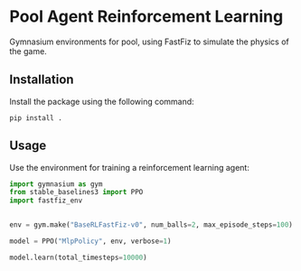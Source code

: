 # Pool Agent Reinforcement Learning

Gymnasium environments for pool, using FastFiz to simulate the physics of the game.

## Installation

Install the package using the following command:

```
pip install .
```

## Usage

Use the environment for training a reinforcement learning agent:

```python
import gymnasium as gym
from stable_baselines3 import PPO
import fastfiz_env


env = gym.make("BaseRLFastFiz-v0", num_balls=2, max_episode_steps=100)

model = PPO("MlpPolicy", env, verbose=1)

model.learn(total_timesteps=10000)

```
